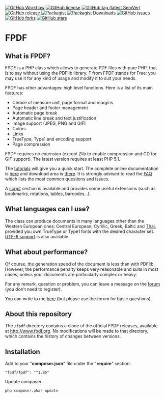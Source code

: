 [![GitHub Workflow](https://github.com/fawno/FPDF/actions/workflows/php.yml/badge.svg)](https://github.com/fawno/FPDF/actions/workflows/php.yml)
[![GitHub license](https://img.shields.io/github/license/fawno/FPDF)](https://github.com/fawno/FPDF/blob/master/LICENSE)
[![GitHub tag (latest SemVer)](https://img.shields.io/github/v/tag/fawno/FPDF)](https://github.com/fawno/FPDF/tags)
[![GitHub release](https://img.shields.io/github/release/fawno/FPDF)](https://github.com/fawno/FPDF/releases)
[![Packagist](https://img.shields.io/packagist/v/fawno/fpdf)](https://packagist.org/packages/fawno/fpdf)
[![Packagist Downloads](https://img.shields.io/packagist/dt/fawno/fpdf)](https://packagist.org/packages/fawno/fpdf/stats)
[![GitHub issues](https://img.shields.io/github/issues/fawno/FPDF)](https://github.com/fawno/FPDF/issues)
[![GitHub forks](https://img.shields.io/github/forks/fawno/FPDF)](https://github.com/fawno/FPDF/network)
[![GitHub stars](https://img.shields.io/github/stars/fawno/FPDF)](https://github.com/fawno/FPDF/stargazers)

# FPDF
## What is FPDF?
FPDF is a PHP class which allows to generate PDF files with pure PHP, that is to say without using the PDFlib library. F from FPDF stands for Free: you may use it for any kind of usage and modify it to suit your needs.

FPDF has other advantages: high level functions. Here is a list of its main features:

- Choice of measure unit, page format and margins
- Page header and footer management
- Automatic page break
- Automatic line break and text justification
- Image support (JPEG, PNG and GIF)
- Colors
- Links
- TrueType, Type1 and encoding support
- Page compression

FPDF requires no extension (except Zlib to enable compression and GD for GIF support). The latest version requires at least PHP 5.1.

The [tutorials](http://fpdf.org/en/tutorial/index.php) will give you a quick start. The complete online documentation is [here](http://fpdf.org/en/doc/index.php) and download area is [there](http://fpdf.org/en/download.php). It is strongly advised to read the [FAQ](http://fpdf.org/en/FAQ.php) which lists the most common questions and issues.

A [script](http://fpdf.org/en/script/index.php) section is available and provides some useful extensions (such as bookmarks, rotations, tables, barcodes...).

## What languages can I use?
The class can produce documents in many languages other than the Western European ones: Central European, Cyrillic, Greek, Baltic and [Thai](http://fpdf.org/en/script/script87.php), provided you own TrueType or Type1 fonts with the desired character set. [UTF-8 support](http://fpdf.org/en/script/script92.php) is also available.

## What about performance?
Of course, the generation speed of the document is less than with PDFlib. However, the performance penalty keeps very reasonable and suits in most cases, unless your documents are particularly complex or heavy.

For any remark, question or problem, you can leave a message on the [forum](http://fpdf.org/phorum/) (you don't need to register).

You can write to me [here](mailto:oliver@fpdf.org) (but please use the forum for basic questions).

## About this repository
The `/fpdf` directory contains a clone of the official FPDF releases, available at http://www.fpdf.org. No modifications will be made to that directory, which contains the history of changes between versions.

## Installation

Add to your "__composer.json__" file under the "__require__" section:

```
"fpdf/fpdf": "^1.85"
```


Update composer

```sh
php composer.phar update
```
